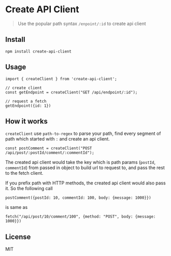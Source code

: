 # Create API Client

> Use the popular path syntax `/enpoint/:id` to create api client

## Install

```
npm install create-api-client
```

## Usage

```
import { createClient } from 'create-api-client';

// create client
const getEndpoint = createClient("GET /api/endpoint/:id");

// request a fetch
getEndpoint({id: 1})
```

## How it works

`createClient` use `path-to-regex` to parse your path, find every segment of path which started with `:` and create an api client.

```
const postComment = createClient("POST /api/post/:postId/comment/:commentId");

```

The created api client would take the key which is path params (`postId`, `commentId`) from passed in object to build url to request to, and pass the rest to the fetch client.

If you prefix path with HTTP methods, the created api client would also pass it. So the following call

```
postComment({postId: 10, commentId: 100, body: {message: 1000}})
```

is same as

```
fetch("/api/post/10/comment/100", {method: "POST", body: {message: 1000}})
```

## License

MIT
